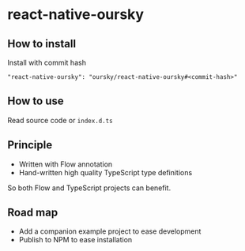 # react-native-oursky

## How to install

Install with commit hash

```
"react-native-oursky": "oursky/react-native-oursky#<commit-hash>"
```

## How to use

Read source code or `index.d.ts`

## Principle

- Written with Flow annotation
- Hand-written high quality TypeScript type definitions

So both Flow and TypeScript projects can benefit.

## Road map

- Add a companion example project to ease development
- Publish to NPM to ease installation
